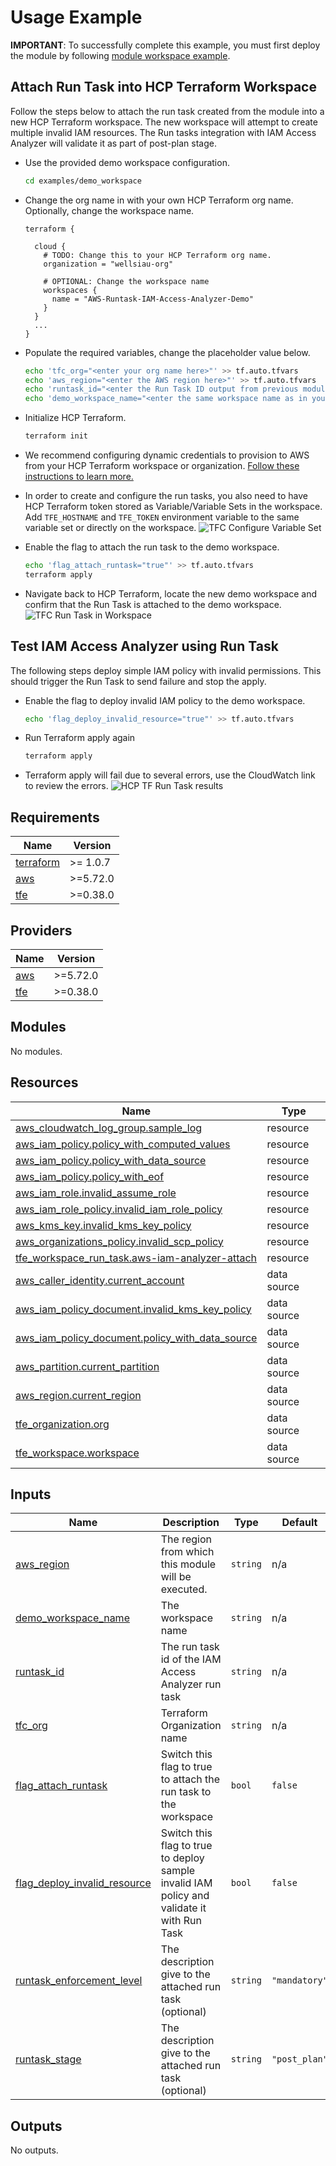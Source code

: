 <!-- BEGIN_TF_DOCS -->
# Usage Example

**IMPORTANT**: To successfully complete this example, you must first deploy the module by following [module workspace example](../module\_workspace/README.md).

## Attach Run Task into HCP Terraform Workspace

Follow the steps below to attach the run task created from the module into a new HCP Terraform workspace. The new workspace will attempt to create multiple invalid IAM resources. The Run tasks integration with IAM Access Analyzer will validate it as part of post-plan stage.

* Use the provided demo workspace configuration.

  ```bash
  cd examples/demo_workspace
  ```

* Change the org name in with your own HCP Terraform org name. Optionally, change the workspace name.

  ```hcl
  terraform {

    cloud {
      # TODO: Change this to your HCP Terraform org name.
      organization = "wellsiau-org"

      # OPTIONAL: Change the workspace name
      workspaces {
        name = "AWS-Runtask-IAM-Access-Analyzer-Demo"
      }
    }
    ...
  }
  ```

* Populate the required variables, change the placeholder value below.

  ```bash
  echo 'tfc_org="<enter your org name here>"' >> tf.auto.tfvars
  echo 'aws_region="<enter the AWS region here>"' >> tf.auto.tfvars
  echo 'runtask_id="<enter the Run Task ID output from previous module deployment>"' >> tf.auto.tfvars
  echo 'demo_workspace_name="<enter the same workspace name as in your terraform - cloud block>"' >> tf.auto.tfvars
  ```

* Initialize HCP Terraform.

  ```bash
  terraform init
  ```

* We recommend configuring dynamic credentials to provision to AWS from your HCP Terraform workspace or organization. [Follow these instructions to learn more.](https://developer.hashicorp.com/terraform/cloud-docs/workspaces/dynamic-provider-credentials/aws-configuration)

* In order to create and configure the run tasks, you also need to have HCP Terraform token stored as Variable/Variable Sets in the workspace. Add `TFE_HOSTNAME` and `TFE_TOKEN` environment variable to the same variable set or directly on the workspace. ![TFC Configure Variable Set](../diagram/TerraformCloud-VariableSets.png?raw=true "Configure HCP Terraform Variable Set")

* Enable the flag to attach the run task to the demo workspace.

   ```bash
   echo 'flag_attach_runtask="true"' >> tf.auto.tfvars
   terraform apply
   ```

* Navigate back to HCP Terraform, locate the new demo workspace and confirm that the Run Task is attached to the demo workspace. ![TFC Run Task in Workspace](../../diagram/TerraformCloud-RunTaskWorkspace.png?raw=true "Run Task attached to the demo workspace")

## Test IAM Access Analyzer using Run Task

The following steps deploy simple IAM policy with invalid permissions. This should trigger the Run Task to send failure and stop the apply.

* Enable the flag to deploy invalid IAM policy to the demo workspace.

  ```bash
  echo 'flag_deploy_invalid_resource="true"' >> tf.auto.tfvars
  ```

* Run Terraform apply again

  ```bash
  terraform apply
  ```

* Terraform apply will fail due to several errors, use the CloudWatch link to review the errors. ![HCP TF Run Task results](../../diagram/TerraformCloud-RunTaskOutput.png?raw=true "Run Task output with IAM Access Analyzer validation")

## Requirements

| Name | Version |
|------|---------|
| <a name="requirement_terraform"></a> [terraform](#requirement\_terraform) | >= 1.0.7 |
| <a name="requirement_aws"></a> [aws](#requirement\_aws) | >=5.72.0 |
| <a name="requirement_tfe"></a> [tfe](#requirement\_tfe) | >=0.38.0 |

## Providers

| Name | Version |
|------|---------|
| <a name="provider_aws"></a> [aws](#provider\_aws) | >=5.72.0 |
| <a name="provider_tfe"></a> [tfe](#provider\_tfe) | >=0.38.0 |

## Modules

No modules.

## Resources

| Name | Type |
|------|------|
| [aws_cloudwatch_log_group.sample_log](https://registry.terraform.io/providers/hashicorp/aws/latest/docs/resources/cloudwatch_log_group) | resource |
| [aws_iam_policy.policy_with_computed_values](https://registry.terraform.io/providers/hashicorp/aws/latest/docs/resources/iam_policy) | resource |
| [aws_iam_policy.policy_with_data_source](https://registry.terraform.io/providers/hashicorp/aws/latest/docs/resources/iam_policy) | resource |
| [aws_iam_policy.policy_with_eof](https://registry.terraform.io/providers/hashicorp/aws/latest/docs/resources/iam_policy) | resource |
| [aws_iam_role.invalid_assume_role](https://registry.terraform.io/providers/hashicorp/aws/latest/docs/resources/iam_role) | resource |
| [aws_iam_role_policy.invalid_iam_role_policy](https://registry.terraform.io/providers/hashicorp/aws/latest/docs/resources/iam_role_policy) | resource |
| [aws_kms_key.invalid_kms_key_policy](https://registry.terraform.io/providers/hashicorp/aws/latest/docs/resources/kms_key) | resource |
| [aws_organizations_policy.invalid_scp_policy](https://registry.terraform.io/providers/hashicorp/aws/latest/docs/resources/organizations_policy) | resource |
| [tfe_workspace_run_task.aws-iam-analyzer-attach](https://registry.terraform.io/providers/hashicorp/tfe/latest/docs/resources/workspace_run_task) | resource |
| [aws_caller_identity.current_account](https://registry.terraform.io/providers/hashicorp/aws/latest/docs/data-sources/caller_identity) | data source |
| [aws_iam_policy_document.invalid_kms_key_policy](https://registry.terraform.io/providers/hashicorp/aws/latest/docs/data-sources/iam_policy_document) | data source |
| [aws_iam_policy_document.policy_with_data_source](https://registry.terraform.io/providers/hashicorp/aws/latest/docs/data-sources/iam_policy_document) | data source |
| [aws_partition.current_partition](https://registry.terraform.io/providers/hashicorp/aws/latest/docs/data-sources/partition) | data source |
| [aws_region.current_region](https://registry.terraform.io/providers/hashicorp/aws/latest/docs/data-sources/region) | data source |
| [tfe_organization.org](https://registry.terraform.io/providers/hashicorp/tfe/latest/docs/data-sources/organization) | data source |
| [tfe_workspace.workspace](https://registry.terraform.io/providers/hashicorp/tfe/latest/docs/data-sources/workspace) | data source |

## Inputs

| Name | Description | Type | Default | Required |
|------|-------------|------|---------|:--------:|
| <a name="input_aws_region"></a> [aws\_region](#input\_aws\_region) | The region from which this module will be executed. | `string` | n/a | yes |
| <a name="input_demo_workspace_name"></a> [demo\_workspace\_name](#input\_demo\_workspace\_name) | The workspace name | `string` | n/a | yes |
| <a name="input_runtask_id"></a> [runtask\_id](#input\_runtask\_id) | The run task id of the IAM Access Analyzer run task | `string` | n/a | yes |
| <a name="input_tfc_org"></a> [tfc\_org](#input\_tfc\_org) | Terraform Organization name | `string` | n/a | yes |
| <a name="input_flag_attach_runtask"></a> [flag\_attach\_runtask](#input\_flag\_attach\_runtask) | Switch this flag to true to attach the run task to the workspace | `bool` | `false` | no |
| <a name="input_flag_deploy_invalid_resource"></a> [flag\_deploy\_invalid\_resource](#input\_flag\_deploy\_invalid\_resource) | Switch this flag to true to deploy sample invalid IAM policy and validate it with Run Task | `bool` | `false` | no |
| <a name="input_runtask_enforcement_level"></a> [runtask\_enforcement\_level](#input\_runtask\_enforcement\_level) | The description give to the attached run task (optional) | `string` | `"mandatory"` | no |
| <a name="input_runtask_stage"></a> [runtask\_stage](#input\_runtask\_stage) | The description give to the attached run task (optional) | `string` | `"post_plan"` | no |

## Outputs

No outputs.
<!-- END_TF_DOCS -->